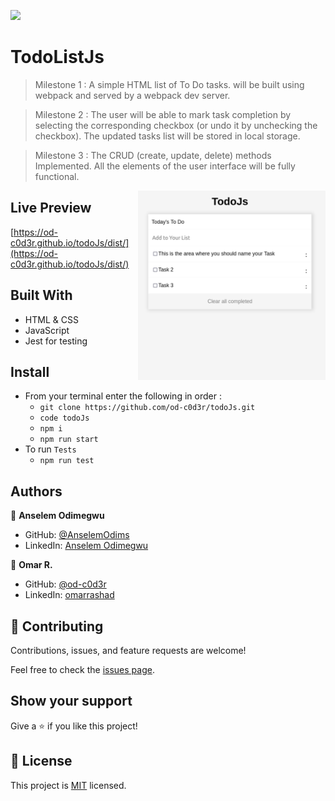 
![](https://img.shields.io/badge/Microverse-blueviolet)

# TodoListJs

> Milestone 1 : A simple HTML list of To Do tasks. will be built using webpack and served by a webpack dev server.

> Milestone 2 : The user will be able to mark task completion by selecting the corresponding checkbox (or undo it by unchecking the checkbox). The updated tasks list will be stored in local storage.

> Milestone 3 : The CRUD (create, update, delete) methods Implemented. All the elements of the user interface will be fully functional.

<div style="float:right;">

<img align="right" src="./doc/app_screenshot.png" style="width:300px;">

</div>

## Live Preview 

[https://od-c0d3r.github.io/todoJs/dist/](https://od-c0d3r.github.io/todoJs/dist/)

## Built With

- HTML & CSS
- JavaScript
- Jest for testing

## Install

- From your terminal enter the following in order :  
  - `git clone https://github.com/od-c0d3r/todoJs.git`
  - `code todoJs`
  - `npm i`
  - `npm run start`
- To run `Tests`
  - `npm run test`

## Authors

👤 **Anselem Odimegwu**

- GitHub: [@AnselemOdims](https://github.com/AnselemOdims)
- LinkedIn: [Anselem Odimegwu](https://www.linkedin.com/in/anselem-odimegwu/)

👤 **Omar R.**

- GitHub: [@od-c0d3r](https://github.com/od-c0d3r)
- LinkedIn: [omarrashad](https://linkedin.com/in/omarrashad)

## 🤝 Contributing

Contributions, issues, and feature requests are welcome!

Feel free to check the [issues page](../../issues/).

## Show your support

Give a ⭐️ if you like this project!

## 📝 License

This project is [MIT](./doc/MIT.md) licensed.
